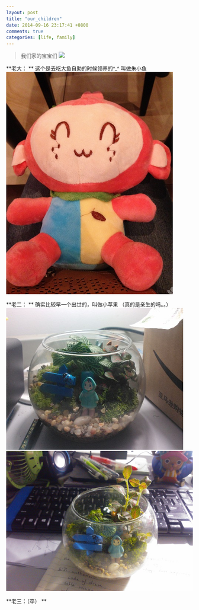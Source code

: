 ```yaml
---
layout: post
title: "our_children"
date: 2014-09-16 23:17:41 +0800
comments: true
categories: [life, family]
---
```


> 我们家的宝宝们 ![](http://ctc.qzonestyle.gtimg.cn/qzone/em/e121.gif?max_age=2592000)

<!--more-->

**老大： ** 这个是去吃大鱼自助的时候领养的^_^ 叫做朱小鱼   
![](/images/blog\140916_family/child_biggest.jpg)   
   

**老二： ** 确实比较早一个出世的，叫做小苹果 （真的是亲生的吗。。）   
![](/images/blog\140916_family/child_second.jpg)    
![](/images/blog\140916_family/child_second2.jpg)   

**老三：（卒） ** 